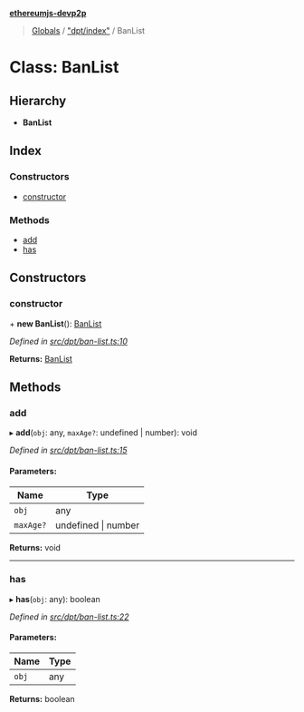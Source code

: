 **[ethereumjs-devp2p](../README.md)**

> [Globals](../README.md) / ["dpt/index"](../modules/_dpt_index_.md) / BanList

# Class: BanList

## Hierarchy

* **BanList**

## Index

### Constructors

* [constructor](_dpt_index_.banlist.md#constructor)

### Methods

* [add](_dpt_index_.banlist.md#add)
* [has](_dpt_index_.banlist.md#has)

## Constructors

### constructor

\+ **new BanList**(): [BanList](_dpt_index_.banlist.md)

*Defined in [src/dpt/ban-list.ts:10](https://github.com/ethereumjs/ethereumjs-devp2p/blob/master/src/dpt/ban-list.ts#L10)*

**Returns:** [BanList](_dpt_index_.banlist.md)

## Methods

### add

▸ **add**(`obj`: any, `maxAge?`: undefined \| number): void

*Defined in [src/dpt/ban-list.ts:15](https://github.com/ethereumjs/ethereumjs-devp2p/blob/master/src/dpt/ban-list.ts#L15)*

#### Parameters:

Name | Type |
------ | ------ |
`obj` | any |
`maxAge?` | undefined \| number |

**Returns:** void

___

### has

▸ **has**(`obj`: any): boolean

*Defined in [src/dpt/ban-list.ts:22](https://github.com/ethereumjs/ethereumjs-devp2p/blob/master/src/dpt/ban-list.ts#L22)*

#### Parameters:

Name | Type |
------ | ------ |
`obj` | any |

**Returns:** boolean
